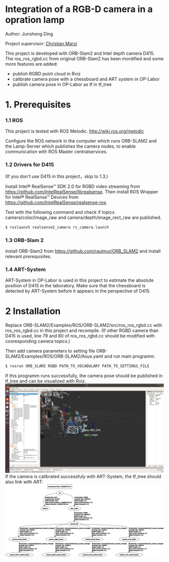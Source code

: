 ﻿# Integration of a RGB-D camera in a opration lamp

Author: Junsheng Ding

Project supervisor: [Christian Marzi]

This project is developed with ORB-Slam2 and Intel depth camera D415. The ros_ros_rgbd.cc from original ORB-Slam2 has been mordified and some more features are added:
  - publish RGBD point cloud in Rviz 
  - calibrate camera pose with a chessboard and ART system in OP-Labor
  - publish camera pose in OP-Labor as tf in tf_tree 

# 1. Prerequisites
### 1.1 ROS
This project is tested with ROS Melodic.
http://wiki.ros.org/melodic

Configure the ROS network in the computer which runs ORB-SLAM2 and the Lamp-Server which publishes the camera nodes, to enable communication with ROS Master centralservices.

### 1.2 Drivers for D415
(If you don't use D415 in this project，skip to 1.3.)

Install Intel® RealSense™ SDK 2.0 for RGBD video streaming from https://github.com/IntelRealSense/librealsense. 
Then install ROS Wrapper for Intel® RealSense™ Devices from https://github.com/IntelRealSense/realsense-ros.

Test with the following command and check if topics camera/color/image_raw and camera/depth/image_rect_raw are published.
```sh
$ roslaunch realsense2_camera rs_camera.launch
```
### 1.3 ORB-Slam 2
Install ORB-Slam2 from https://github.com/raulmur/ORB_SLAM2 and install relevant prerequisites.

### 1.4 ART-System

ART-System in OP-Labor is used in this project to estimate the absolute position of D415 in the laboratory. Make sure that the chessboard is detected by ART-System before it appears in the perspective of D415.

# 2 Installation
Replace ORB-SLAM2/Examples/ROS/ORB-SLAM2/src/ros_ros_rgbd.cc with ros_ros_rgbd.cc in this project and recompile. (If other RGBD camera than D415 is used, line 79 and 80 of ros_ros_rgbd.cc should be modified with  cooresponding camera topics.)

Then add camera parameters to setting file
ORB-SLAM2/Examples/ROS/ORB-SLAM2/Asus.yaml and run main programm.

```sh
$ rosrun ORB_SLAM2 RGBD PATH_TO_VOCABULARY PATH_TO_SETTINGS_FILE
```

If this programm runs successfully, the camera pose should be published in tf_tree and can be visualized with Rviz.
![Image text](https://github.com/Utrrgkit/Integration-einer-RGB-D-Kamera-in-eine-OP-Lampe/blob/master/Camera%20pose%20and%20point%20cloud%20in%20RVIZ.png)
If the camera is calibrated successfuly with ART-System, the tf_tree should also link with ART:
![Image text](https://github.com/Utrrgkit/Integration-einer-RGB-D-Kamera-in-eine-OP-Lampe/blob/master/tf_tree.png)



   [Christian Marzi]: <https://www.ipr.kit.edu/mitarbeiter_2640.php>

